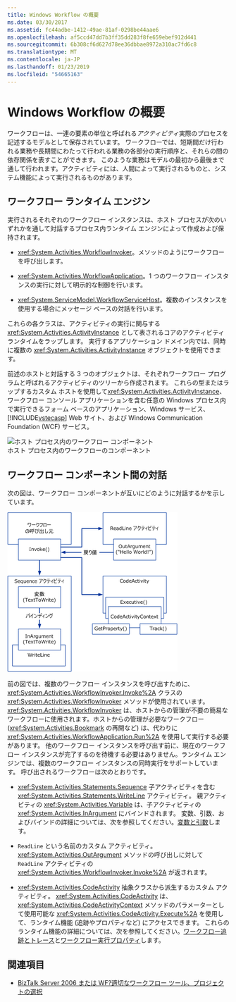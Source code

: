 ```yaml
---
title: Windows Workflow の概要
ms.date: 03/30/2017
ms.assetid: fc44adbe-1412-49ae-81af-0298be44aae6
ms.openlocfilehash: af5ccd47dd7b3ff35dd283f8fe659ebef912d441
ms.sourcegitcommit: 6b308cf6d627d78ee36dbbae8972a310ac7fd6c8
ms.translationtype: MT
ms.contentlocale: ja-JP
ms.lasthandoff: 01/23/2019
ms.locfileid: "54665163"
---
```

# <a name="windows-workflow-overview"></a>Windows Workflow の概要
ワークフローは、一連の要素の単位と呼ばれる*アクティビティ*実際のプロセスを記述するモデルとして保存されています。 ワークフローでは、短期間だけ行われる業務や長期間にわたって行われる業務の各部分の実行順序と、それらの間の依存関係を表すことができます。 このような業務はモデルの最初から最後まで通して行われます。アクティビティには、人間によって実行されるものと、システム機能によって実行されるものがあります。  
  
## <a name="workflow-run-time-engine"></a>ワークフロー ランタイム エンジン  
 実行されるそれぞれのワークフロー インスタンスは、ホスト プロセスが次のいずれかを通して対話するプロセス内ランタイム エンジンによって作成および保持されます。  
  
-   <xref:System.Activities.WorkflowInvoker>。メソッドのようにワークフローを呼び出します。  
  
-   <xref:System.Activities.WorkflowApplication>。1 つのワークフロー インスタンスの実行に対して明示的な制御を行います。  
  
-   <xref:System.ServiceModel.WorkflowServiceHost>。複数のインスタンスを使用する場合にメッセージ ベースの対話を行います。  
  
 これらの各クラスは、アクティビティの実行に関与する <xref:System.Activities.ActivityInstance> として表されるコアのアクティビティ ランタイムをラップします。 実行するアプリケーション ドメイン内では、同時に複数の <xref:System.Activities.ActivityInstance> オブジェクトを使用できます。  
  
 前述のホストと対話する 3 つのオブジェクトは、それぞれワークフロー プログラムと呼ばれるアクティビティのツリーから作成されます。 これらの型またはラップするカスタム ホストを使用して<xref:System.Activities.ActivityInstance>、ワークフロー コンソール アプリケーションを含む任意の Windows プロセス内で実行できるフォーム ベースのアプリケーション、Windows サービス、 [!INCLUDE[vstecasp](../../../includes/vstecasp-md.md)] Web サイト、および Windows Communication Foundation (WCF) サービス。  
  
 ![ホスト プロセス内のワークフロー コンポーネント](../../../docs/framework/windows-workflow-foundation/media/44c79d1d-178b-4487-87ed-3e33015a3842.gif "44c79d1d-178b-4487-87ed-3e33015a3842")  
ホスト プロセス内のワークフローのコンポーネント  
  
## <a name="interaction-between-workflow-components"></a>ワークフロー コンポーネント間の対話  
 次の図は、ワークフロー コンポーネントが互いにどのように対話するかを示しています。  
  
 ![ワークフローの相互作用](../../../docs/framework/windows-workflow-foundation/media/workflowinteraction.gif "WorkflowInteraction")  
  
 前の図では、複数のワークフロー インスタンスを呼び出すために、<xref:System.Activities.WorkflowInvoker.Invoke%2A> クラスの <xref:System.Activities.WorkflowInvoker> メソッドが使用されています。 <xref:System.Activities.WorkflowInvoker> は、ホストからの管理が不要の簡易なワークフローに使用されます。ホストからの管理が必要なワークフロー (<xref:System.Activities.Bookmark> の再開など) は、代わりに <xref:System.Activities.WorkflowApplication.Run%2A> を使用して実行する必要があります。 他のワークフロー インスタンスを呼び出す前に、現在のワークフロー インスタンスが完了するのを待機する必要はありません。ランタイム エンジンでは、複数のワークフロー インスタンスの同時実行をサポートしています。  呼び出されるワークフローは次のとおりです。  
  
-   <xref:System.Activities.Statements.Sequence> 子アクティビティを含む <xref:System.Activities.Statements.WriteLine> アクティビティ。 親アクティビティの <xref:System.Activities.Variable> は、子アクティビティの <xref:System.Activities.InArgument> にバインドされます。 変数、引数、およびバインドの詳細については、次を参照してください。[変数と引数](../../../docs/framework/windows-workflow-foundation/variables-and-arguments.md)します。  
  
-   `ReadLine` という名前のカスタム アクティビティ。 <xref:System.Activities.OutArgument> メソッドの呼び出しに対して `ReadLine` アクティビティの <xref:System.Activities.WorkflowInvoker.Invoke%2A> が返されます。  
  
-   <xref:System.Activities.CodeActivity> 抽象クラスから派生するカスタム アクティビティ。 <xref:System.Activities.CodeActivity> は、<xref:System.Activities.CodeActivityContext> メソッドのパラメーターとして使用可能な <xref:System.Activities.CodeActivity.Execute%2A> を使用して、ランタイム機能 (追跡やプロパティなど) にアクセスできます。 これらのランタイム機能の詳細については、次を参照してください。[ワークフロー追跡とトレース](../../../docs/framework/windows-workflow-foundation/workflow-tracking-and-tracing.md)と[ワークフロー実行プロパティ](../../../docs/framework/windows-workflow-foundation/workflow-execution-properties.md)します。  
  
## <a name="see-also"></a>関連項目
- [BizTalk Server 2006 または WF?適切なワークフロー ツール、プロジェクトの選択](https://go.microsoft.com/fwlink/?LinkId=154901)
